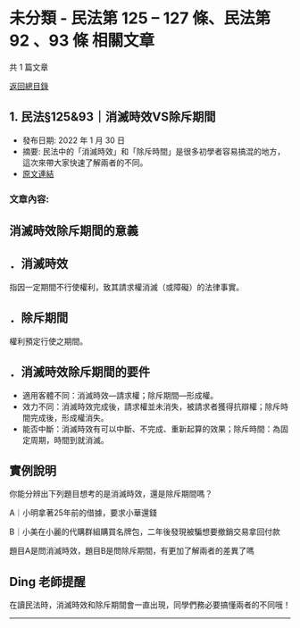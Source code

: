 # 未分類 - 民法第 125 – 127 條、民法第 92 、93 條 相關文章

共 1 篇文章

[返回總目錄](00_總目錄.md)

## 1. 民法§125&93｜消滅時效VS除斥期間

- 發布日期: 2022 年 1 月 30 日
- 摘要: 民法中的「消滅時效」和「除斥時間」是很多初學者容易搞混的地方，這次來帶大家快速了解兩者的不同。
- [原文連結](https://www.jasper-realestate.com/%e6%b0%91%e6%b3%95%c2%a712593%ef%bd%9c%e6%b6%88%e6%bb%85%e6%99%82%e6%95%88vs%e9%99%a4%e6%96%a5%e6%9c%9f%e9%96%93/)

### 文章內容:

## 消滅時效除斥期間的意義

## ．消滅時效

指因一定期間不行使權利，致其請求權消滅（或障礙）的法律事實。

## ．除斥期間

權利預定行使之期間。

## ．消滅時效除斥期間的要件

- 適用客體不同：消滅時效—請求權；除斥期間—形成權。
- 效力不同：消滅時效完成後，請求權並未消失，被請求者獲得抗辯權；除斥時間完成後，形成權消失。
- 能否中斷：消滅時效有可以中斷、不完成、重新起算的效果；除斥時間：為固定周期，時間到就消滅。

## 實例說明

你能分辨出下列題目想考的是消滅時效，還是除斥期間嗎？

A｜小明拿著25年前的借據，要求小華還錢

B｜小美在小麗的代購群組購買名牌包，二年後發現被騙想要撤銷交易拿回付款

題目A是問消滅時效，題目B是問除斥期間，有更加了解兩者的差異了嗎

## Ding 老師提醒

在讀民法時，消滅時效和除斥期間會一直出現，同學們務必要搞懂兩者的不同哦！

---

